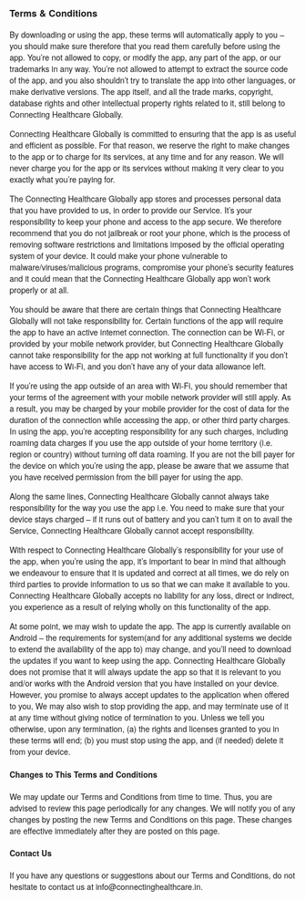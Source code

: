 <!DOCTYPE html>
<html>
<head>
    <meta charset='utf-8'>
    <meta name='viewport' content='width=device-width'>
    <title>Privacy Policy</title>
    <style> body { font-family: 'Helvetica Neue', Helvetica, Arial, sans-serif; padding:1em; }


    </style>
</head>
<body>
<h3>Privacy Policy</h3>
<p>
    Connecting Healthcare Globally built the Connecting Healthcare Globally app as a Free app. This
    SERVICE is provided by Connecting Healthcare Globally at no cost and is intended for use as is.
</p>
<p>
    This page is used to inform visitors regarding
    our policies with the collection, use, and
    disclosure of Personal Information if anyone decided to use
    our Service.
</p>
<p>
    If you choose to use our Service, then you agree
    to the collection and use of information in relation to this
    policy. The Personal Information that we collect is
    used for providing and improving the Service.
    We will not use or share your
    information with anyone except as described in this Privacy
    Policy.
</p>
<p>
    The terms used in this Privacy Policy have the same meanings
    as in our Terms and Conditions, which is accessible at
    Connecting Healthcare Globally unless otherwise defined in this Privacy
    Policy.
</p>
<p><strong>Information Collection and Use</strong></p>
<p>
    For a better experience, while using our Service,
    we may require you to provide us with certain
    personally identifiable information. The
    information that we request will be
    retained by us and used as described in this privacy policy.
</p>
<p>
    The app does use third party services that may collect
    information used to identify you.
</p>
<div><p>
    Link to privacy policy of third party service providers
    used by the app
</p>
    <ul>
        <li><a href="https://www.google.com/policies/privacy/" target="_blank">Google</a></li>
        <li><a href="https://www.facebook.com/about/privacy" target="_blank">Facebook</a></li>
        <li><a href="https://firebase.google.com/support/privacy/" target="_blank">Firebase</a></li>
    </ul>
</div>
<p><strong>Log Data</strong></p>
<p>
    We want to inform you that whenever
    you use our Service, in a case of an error in the
    app we collect data and information (through third
    party products) on your phone called Log Data. This Log Data
    may include information such as your device Internet
    Protocol (“IP”) address, device name, operating system
    version, the configuration of the app when utilizing
    our Service, the time and date of your use of the
    Service, and other statistics.
</p>
<p><strong>Cookies</strong></p>
<p>
    Cookies are files with a small amount of data that are
    commonly used as anonymous unique identifiers. These are
    sent to your browser from the websites that you visit and
    are stored on your device's internal memory.
</p>
<p>
    This Service does not use these “cookies” explicitly.
    However, the app may use third party code and libraries that
    use “cookies” to collect information and improve their
    services. You have the option to either accept or refuse
    these cookies and know when a cookie is being sent to your
    device. If you choose to refuse our cookies, you may not be
    able to use some portions of this Service.
</p>
<p><strong>Service Providers</strong></p>
<p>
    We may employ third-party companies
    and individuals due to the following reasons:
</p>
<ul>
    <li>To facilitate our Service;</li>
    <li>To provide the Service on our behalf;</li>
    <li>To perform Service-related services; or</li>
    <li>To assist us in analyzing how our Service is used.</li>
</ul>
<p>
    We want to inform users of this
    Service that these third parties have access to your
    Personal Information. The reason is to perform the tasks
    assigned to them on our behalf. However, they are obligated
    not to disclose or use the information for any other
    purpose.
</p>
<p><strong>Security</strong></p>
<p>
    We value your trust in providing us
    your Personal Information, thus we are striving to use
    commercially acceptable means of protecting it. But remember
    that no method of transmission over the internet, or method
    of electronic storage is 100% secure and reliable, and
    we cannot guarantee its absolute security.
</p>
<p><strong>Links to Other Sites</strong></p>
<p>
    This Service may contain links to other sites. If you click
    on a third-party link, you will be directed to that site.
    Note that these external sites are not operated by
    us. Therefore, we strongly advise you to
    review the Privacy Policy of these websites.
    We have no control over and assume no
    responsibility for the content, privacy policies, or
    practices of any third-party sites or services.
</p>
<p><strong>Children’s Privacy</strong></p>
<p>
    These Services do not address anyone under the age of 13.
    We do not knowingly collect personally
    identifiable information from children under 13. In the case
    we discover that a child under 13 has provided
    us with personal information,
    we immediately delete this from our servers. If you
    are a parent or guardian and you are aware that your child
    has provided us with personal information, please contact
    us so that we will be able to do
    necessary actions.
</p>
<p><strong>Changes to This Privacy Policy</strong></p>
<p>
    We may update our Privacy Policy from
    time to time. Thus, you are advised to review this page
    periodically for any changes. We will
    notify you of any changes by posting the new Privacy Policy
    on this page. These changes are effective immediately after
    they are posted on this page.
</p>
<p><strong>Contact Us</strong></p>
<p>
    If you have any questions or suggestions about
    our Privacy Policy, do not hesitate to contact
    us at info@connectinghealthcare.in.
</p>
</body>
</html>

<!DOCTYPE html>
<html>
<head>
    <meta charset='utf-8'>
    <meta name='viewport' content='width=device-width'>
    <title>Privacy Policy</title>
    <style> body { font-family: 'Helvetica Neue', Helvetica, Arial, sans-serif; padding:1em; }
    </style>
</head>
<body>
<h3>Terms & Conditions</h3>
<p>By downloading or using the app, these terms will automatically apply to you – you should make
    sure therefore that you read them carefully before using the app. You’re not allowed to copy, or
    modify the app, any part of the app, or our trademarks in any way. You’re not allowed to attempt
    to extract the source code of the app, and you also shouldn’t try to translate the app into
    other languages, or make derivative versions. The app itself, and all the trade marks,
    copyright, database rights and other intellectual property rights related to it, still belong to
    Connecting Healthcare Globally.</p>
<p>Connecting Healthcare Globally is committed to ensuring that the app is as useful and efficient
    as possible. For that reason, we reserve the right to make changes to the app or to charge for
    its services, at any time and for any reason. We will never charge you for the app or its
    services without making it very clear to you exactly what you’re paying for. </p>
<p>The Connecting Healthcare Globally app stores and processes personal data that you have provided
    to us, in order to provide our Service. It’s your responsibility to keep your phone and access
    to the app secure. We therefore recommend that you do not jailbreak or root your phone, which is
    the process of removing software restrictions and limitations imposed by the official operating
    system of your device. It could make your phone vulnerable to malware/viruses/malicious
    programs, compromise your phone’s security features and it could mean that the Connecting
    Healthcare Globally app won’t work properly or at all.</p>
<p>You should be aware that there are certain things that Connecting Healthcare Globally will not
    take responsibility for. Certain functions of the app will require the app to have an active
    internet connection. The connection can be Wi-Fi, or provided by your mobile network provider,
    but Connecting Healthcare Globally cannot take responsibility for the app not working at full
    functionality if you don’t have access to Wi-Fi, and you don’t have any of your data allowance
    left.</p>
<p>If you’re using the app outside of an area with Wi-Fi, you should remember that your terms of the
    agreement with your mobile network provider will still apply. As a result, you may be charged by
    your mobile provider for the cost of data for the duration of the connection while accessing the
    app, or other third party charges. In using the app, you’re accepting responsibility for any
    such charges, including roaming data charges if you use the app outside of your home territory
    (i.e. region or country) without turning off data roaming. If you are not the bill payer for the
    device on which you’re using the app, please be aware that we assume that you have received
    permission from the bill payer for using the app.</p>
<p>Along the same lines, Connecting Healthcare Globally cannot always take responsibility for the
    way you use the app i.e. You need to make sure that your device stays charged – if it runs out
    of battery and you can’t turn it on to avail the Service, Connecting Healthcare Globally cannot
    accept responsibility.</p>
<p>With respect to Connecting Healthcare Globally’s responsibility for your use of the app, when
    you’re using the app, it’s important to bear in mind that although we endeavour to ensure that
    it is updated and correct at all times, we do rely on third parties to provide information to us
    so that we can make it available to you. Connecting Healthcare Globally accepts no liability for
    any loss, direct or indirect, you experience as a result of relying wholly on this functionality
    of the app.</p>
<p>At some point, we may wish to update the app. The app is currently available on Android – the
    requirements for system(and for any additional systems we decide to extend the availability of
    the app to) may change, and you’ll need to download the updates if you want to keep using the
    app. Connecting Healthcare Globally does not promise that it will always update the app so that
    it is relevant to you and/or works with the Android version that you have installed on your
    device. However, you promise to always accept updates to the application when offered to you, We
    may also wish to stop providing the app, and may terminate use of it at any time without giving
    notice of termination to you. Unless we tell you otherwise, upon any termination, (a) the rights
    and licenses granted to you in these terms will end; (b) you must stop using the app, and (if
    needed) delete it from your device.</p>

<h4>Changes to This Terms and Conditions </h4>
<p>We may update our Terms and Conditions from time to time. Thus, you are advised to review this
    page periodically for any changes. We will notify you of any changes by posting the new Terms
    and Conditions on this page. These changes are effective immediately after they are posted on
    this page.</p>

<h4>Contact Us</h4>
<p>If you have any questions or suggestions about our Terms and Conditions, do not hesitate to
    contact us at info@connectinghealthcare.in.</p>
</body>
</html>
